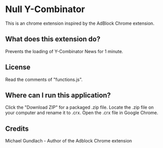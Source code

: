 Null Y-Combinator
=================

This is an chrome extension inspired by the AdBlock Chrome extension.

What does this extension do?
----------------------------

Prevents the loading of Y-Combinator News for 1 minute.

License
-------

Read the comments of "functions.js".

Where can I run this application?
---------------------------------

Click the "Download ZIP" for a packaged .zip file. Locate the .zip file on your computer and rename it to .crx. Open the .crx file in Google Chrome.

Credits
-------

Michael Gundlach - Author of the Adblock Chrome extension